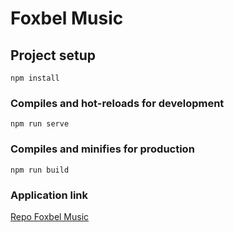 # Foxbel Music

## Project setup
```
npm install
```

### Compiles and hot-reloads for development
```
npm run serve
```

### Compiles and minifies for production
```
npm run build
```

### Application link

[Repo Foxbel Music](https://github.com/cristhian19-code/FoxbelMusic.git)